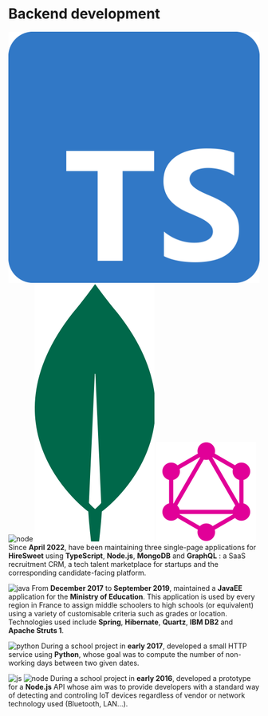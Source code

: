 # Backend development

![ts][ts]
![node][node]
![mongo][mongo]
![graphql][graphql]
Since **April 2022**, have been maintaining three single-page applications
for **HireSweet** using **TypeScript**, **Node.js**, **MongoDB**
and **GraphQL** : a SaaS recruitment CRM, a tech talent marketplace
for startups and the corresponding candidate-facing platform.

![java][java]
From **December 2017** to **September 2019**, maintained a **JavaEE**
application for the **Ministry of Education**. This application is used by every
region in France to assign middle schoolers to high schools (or equivalent)
using a variety of customisable criteria such as grades or location.
Technologies used include **Spring**, **Hibernate**, **Quartz**, **IBM DB2** and
**Apache Struts 1**.

![python][python]
During a school project in **early 2017**, developed a small HTTP service using
**Python**, whose goal was to compute the number of non-working days between two
given dates.

![js][js]
![node][node]
During a school project in **early 2016**, developed a prototype for a
**Node.js** API whose aim was to provide developers with a standard way of
detecting and controling IoT devices regardless of vendor or network technology
used (Bluetooth, LAN...).

[ts]: images/logos/ts.svg
[graphql]: images/logos/graphql.svg
[mongo]: images/logos/mongo.svg
[js]: images/logos/js.svg
[java]: images/logos/java.svg
[python]: images/logos/python.svg
[node]: images/logos/node.svg
